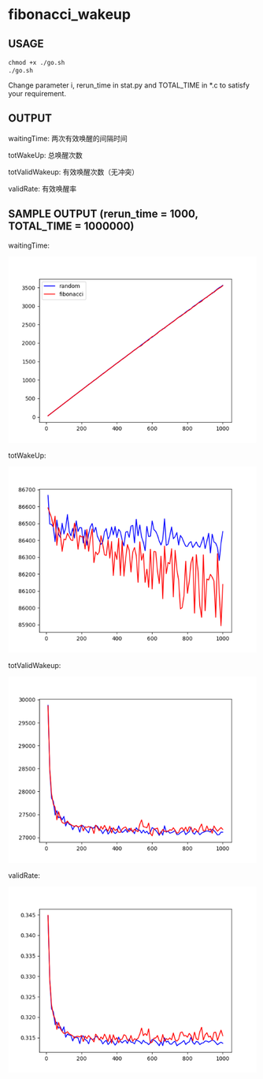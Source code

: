 # fibonacci_wakeup

## USAGE

	chmod +x ./go.sh
	./go.sh

Change parameter i, rerun_time in stat.py and TOTAL_TIME in *.c to satisfy your requirement.

## OUTPUT

waitingTime: 两次有效唤醒的间隔时间

totWakeUp: 总唤醒次数

totValidWakeup: 有效唤醒次数（无冲突）

validRate: 有效唤醒率

## SAMPLE OUTPUT (rerun_time = 1000, TOTAL_TIME = 1000000)

waitingTime:

![](https://github.com/bonboru93/fibonacci_wakeup/blob/master/waitingTime.png)

totWakeUp:

![](https://github.com/bonboru93/fibonacci_wakeup/blob/master/totWakeup.png)

totValidWakeup:

![](https://github.com/bonboru93/fibonacci_wakeup/blob/master/totValidWakeup.png)

validRate:

![](https://github.com/bonboru93/fibonacci_wakeup/blob/master/validRate.png)
